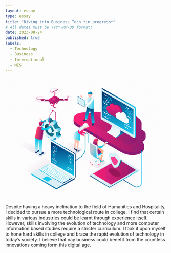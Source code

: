 ```yaml
---
layout: essay
type: essay
title: "Diving into Business Tech *in progress*"
# All dates must be YYYY-MM-DD format!
date: 2023-08-24
published: true
labels:
  - Technology
  - Business
  - International
  - MIS
---
```


<img width="600px" class="rounded float-start pe-4" src="../img/tech.gif">

Despite having a heavy inclination to the field of Humanities and Hospitality, I decided to pursue a more technological route in college. I find that certain skills in various industries could be learnt through experience itself. However, skills involving the evolution of technology and more computer information based studies require a stricter curriculum. I took it upon myself to hone hard skills in college and brace the rapid evolution of technology in today’s society. I believe that nay business could benefit from the countless innovations coming form this digital age.
